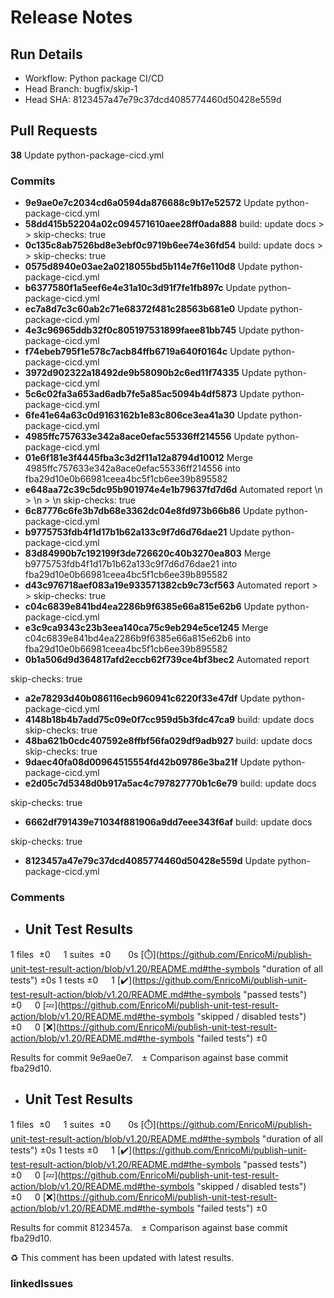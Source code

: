 # Release Notes 
## Run Details
- Workflow: Python package CI/CD 
- Head Branch: bugfix/skip-1 
- Head SHA: 8123457a47e79c37dcd4085774460d50428e559d 

## Pull Requests
**38** Update python-package-cicd.yml
### Commits
  - **9e9ae0e7c2034cd6a0594da876688c9b17e52572** Update python-package-cicd.yml
  - **58dd415b52204a02c094571610aee28ff0ada888** build: update docs
 &gt;
 &gt;
 skip-checks: true
  - **0c135c8ab7526bd8e3ebf0c9719b6ee74e36fd54** build: update docs
 &gt;
 &gt;
 skip-checks: true
  - **0575d8940e03ae2a0218055bd5b114e7f6e110d8** Update python-package-cicd.yml
  - **b6377580f1a5eef6e4e31a10c3d91f7fe1fb897c** Update python-package-cicd.yml
  - **ec7a8d7c3c60ab2c71e68372f481c28563b681e0** Update python-package-cicd.yml
  - **4e3c96965ddb32f0c805197531899faee81bb745** Update python-package-cicd.yml
  - **f74ebeb795f1e578c7acb84ffb6719a640f0164c** Update python-package-cicd.yml
  - **3972d902322a18492de9b58090b2c6ed11f74335** Update python-package-cicd.yml
  - **5c6c02fa3a653ad6adb7fe5a85ac5094b4df5873** Update python-package-cicd.yml
  - **6fe41e64a63c0d9163162b1e83c806ce3ea41a30** Update python-package-cicd.yml
  - **4985ffc757633e342a8ace0efac55336ff214556** Update python-package-cicd.yml
  - **01e6f181e3f4445fba3c3d2f11a12a8794d10012** Merge 4985ffc757633e342a8ace0efac55336ff214556 into fba29d10e0b66981ceea4bc5f1cb6ee39b895582
  - **e648aa72c39c5dc95b901974e4e1b79637fd7d6d** Automated report \n
&gt; \n
&gt; \n
skip-checks: true
  - **6c87776c6fe3b7db68e3362dc04e8fd973b66b86** Update python-package-cicd.yml
  - **b9775753fdb4f1d17b1b62a133c9f7d6d76dae21** Update python-package-cicd.yml
  - **83d84990b7c192199f3de726620c40b3270ea803** Merge b9775753fdb4f1d17b1b62a133c9f7d6d76dae21 into fba29d10e0b66981ceea4bc5f1cb6ee39b895582
  - **d43c976718aef083a19e933571382cb9c73cf563** Automated report
&gt;
&gt;
skip-checks: true
  - **c04c6839e841bd4ea2286b9f6385e66a815e62b6** Update python-package-cicd.yml
  - **e3c9ca9343c23b3eea140ca75c9eb294e5ce1245** Merge c04c6839e841bd4ea2286b9f6385e66a815e62b6 into fba29d10e0b66981ceea4bc5f1cb6ee39b895582
  - **0b1a506d9d364817afd2eccb62f739ce4bf3bec2** Automated report

skip-checks: true
  - **a2e78293d40b086116ecb960941c6220f33e47df** Update python-package-cicd.yml
  - **4148b18b4b7add75c09e0f7cc959d5b3fdc47ca9** build: update docs skip-checks: true
  - **48ba621b0cdc407592e8ffbf56fa029df9adb927** build: update docs skip-checks: true
  - **9daec40fa08d00964515554fd42b09786e3ba21f** Update python-package-cicd.yml
  - **e2d05c7d5348d0b917a5ac4c797827770b1c6e79** build: update docs

skip-checks: true
  - **6662df791439e71034f881906a9dd7eee343f6af** build: update docs

skip-checks: true
  - **8123457a47e79c37dcd4085774460d50428e559d** Update python-package-cicd.yml
### Comments
 - ## Unit Test Results
1 files  ±0  1 suites  ±0   0s [:stopwatch:](https://github.com/EnricoMi/publish-unit-test-result-action/blob/v1.20/README.md#the-symbols &quot;duration of all tests&quot;) ±0s
1 tests ±0  1 [:heavy_check_mark:](https://github.com/EnricoMi/publish-unit-test-result-action/blob/v1.20/README.md#the-symbols &quot;passed tests&quot;) ±0  0 [:zzz:](https://github.com/EnricoMi/publish-unit-test-result-action/blob/v1.20/README.md#the-symbols &quot;skipped / disabled tests&quot;) ±0  0 [:x:](https://github.com/EnricoMi/publish-unit-test-result-action/blob/v1.20/README.md#the-symbols &quot;failed tests&quot;) ±0 

Results for commit 9e9ae0e7. ± Comparison against base commit fba29d10.

 - ## Unit Test Results
1 files  ±0  1 suites  ±0   0s [:stopwatch:](https://github.com/EnricoMi/publish-unit-test-result-action/blob/v1.20/README.md#the-symbols &quot;duration of all tests&quot;) ±0s
1 tests ±0  1 [:heavy_check_mark:](https://github.com/EnricoMi/publish-unit-test-result-action/blob/v1.20/README.md#the-symbols &quot;passed tests&quot;) ±0  0 [:zzz:](https://github.com/EnricoMi/publish-unit-test-result-action/blob/v1.20/README.md#the-symbols &quot;skipped / disabled tests&quot;) ±0  0 [:x:](https://github.com/EnricoMi/publish-unit-test-result-action/blob/v1.20/README.md#the-symbols &quot;failed tests&quot;) ±0 

Results for commit 8123457a. ± Comparison against base commit fba29d10.

:recycle: This comment has been updated with latest results.

### linkedIssues
    
